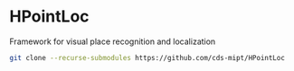 # HPointLoc
Framework for visual place recognition and localization

```bash
git clone --recurse-submodules https://github.com/cds-mipt/HPointLoc
```
